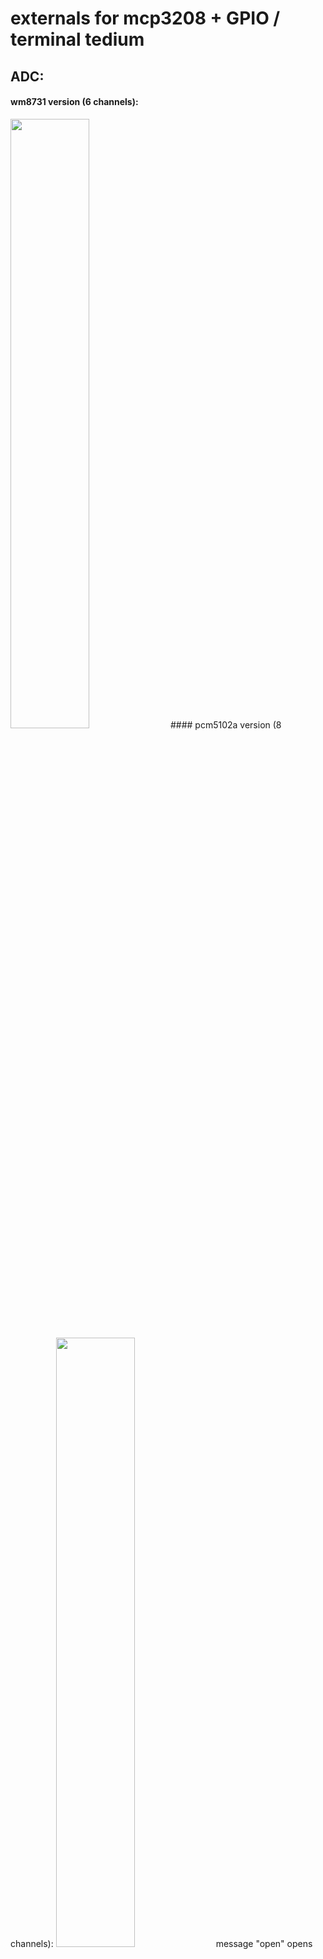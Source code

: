 externals for mcp3208 + GPIO / terminal tedium
===========================================================


## ADC:

####  wm8731 version (6 channels): 
<img src="https://c1.staticflickr.com/5/4286/35410513881_a86238a7f9_o.png" width="50%">
####  pcm5102a version (8 channels): 
<img src="https://c1.staticflickr.com/5/4232/35410513941_bdf67d3bc3_b.jpg" width="50%">
message "open" opens the device. reads ADC when banged. 

- NB: plain `[open(` is for use with the wm8731 version (in which case, we only need to read 6 ADC channels. use `[open adc(` for use with the pcm5102a version, in which case all 8 channels need to be read.). 

- the object has two additional methods, `[smooth(` and `[deadband(`. if the ADC is jittery, you can use those to smooth over some of that. for instance, `[smooth 4(` will average over four input samples,  `[smooth 8(` over eight, etc (available values are 1x, 2x, 4x, 8x, 16x); `[deadband(` takes values from 0-5. default is: `smooth` = 1x, `deadband` = 0. 

 
## gate outputs:
<img src="https://c1.staticflickr.com/5/4278/34699462074_471051bb94_b.jpg" width="50%">
inlet: 
sending < 1 > turns the gate on, sending < 0 > off; the creation arguments gives the pin number, where GPIO_num = 12, 16, or 26.

## gate/switch inputs:
<img src="https://c1.staticflickr.com/5/4209/35410514081_c1cc6ac906_b.jpg" width="50%">
where GPIO_num = 4, 17, 2, 3, 23, 24, or 25. outputs bang.

## switch inputs (alternative), use for long press etc:
<img src="https://c1.staticflickr.com/5/4213/35410514191_7b3abe0c24_b.jpg" width="50%">
where GPIO_num = 23, 24, or 25. 

left outlet: time switch is held down (in milliseconds).
right outlet: push = < 1 > / release = < 0 >.

====================================================================================


**compile with:**

`gcc -std=c99 -O3 -Wall -c [name_of_external].c -o [name_of_external].o`

`ld --export-dynamic -shared -o [name_of_external].pd_linux [name_of_external].o -lc -lm -lwiringPi`

then move things into externals folder, eg: 

`sudo mv [name_of_external].pd_linux /usr/lib/pd/extra/`

**osx_dummies**

same thing, but non-functional ... for use on osx. 

